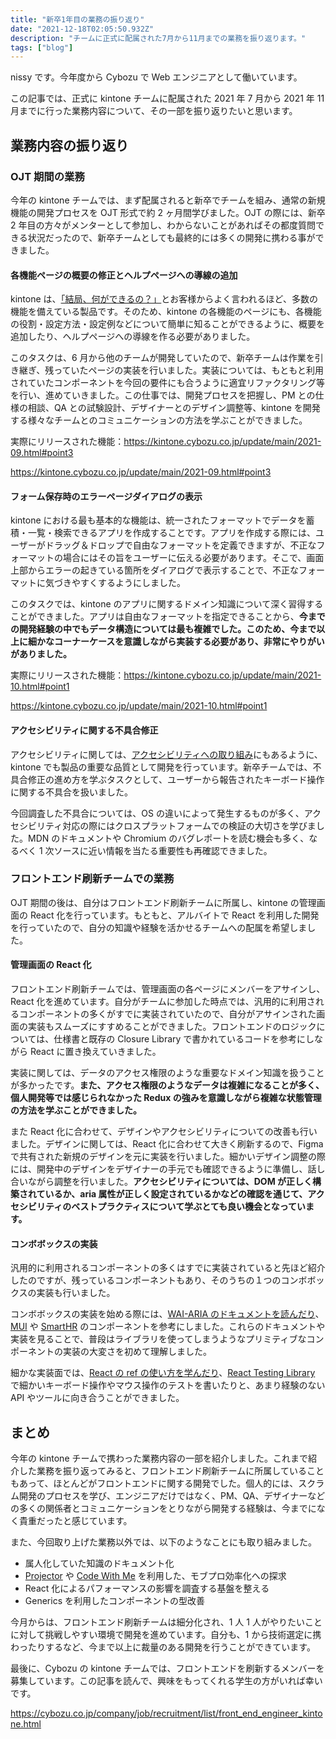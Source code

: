 ```yaml
---
title: "新卒1年目の業務の振り返り"
date: "2021-12-18T02:05:50.932Z"
description: "チームに正式に配属された7月から11月までの業務を振り返ります。"
tags: ["blog"]
---
```


nissy です。今年度から Cybozu で Web エンジニアとして働いています。

この記事では、正式に kintone チームに配属された 2021 年 7 月から 2021 年 11 月までに行った業務内容について、その一部を振り返りたいと思います。

## 業務内容の振り返り

### OJT 期間の業務

今年の kintone チームでは、まず配属されると新卒でチームを組み、通常の新規機能の開発プロセスを OJT 形式で約 2 ヶ月間学びました。OJT の際には、新卒 2 年目の方々がメンターとして参加し、わからないことがあればその都度質問できる状況だったので、新卒チームとしても最終的には多くの開発に携わる事ができました。

#### 各機能ページの概要の修正とヘルプページへの導線の追加

kintone は、[「結局、何ができるの？」](https://kintone.cybozu.co.jp/myrecipe/)とお客様からよく言われるほど、多数の機能を備えている製品です。そのため、kintone の各機能のページにも、各機能の役割・設定方法・設定例などについて簡単に知ることができるように、概要を追加したり、ヘルプページへの導線を作る必要がありました。

このタスクは、6 月から他のチームが開発していたので、新卒チームは作業を引き継ぎ、残っていたページの実装を行いました。実装については、もともと利用されていたコンポーネントを今回の要件にも合うように適宜リファクタリング等を行い、進めていきました。この仕事では、開発プロセスを把握し、PM との仕様の相談、QA との試験設計、デザイナーとのデザイン調整等、kintone を開発する様々なチームとのコミュニケーションの方法を学ぶことができました。

実際にリリースされた機能：https://kintone.cybozu.co.jp/update/main/2021-09.html#point3

https://kintone.cybozu.co.jp/update/main/2021-09.html#point3

#### フォーム保存時のエラーページダイアログの表示

kintone における最も基本的な機能は、統一されたフォーマットでデータを蓄積・一覧・検索できるアプリを作成することです。アプリを作成する際には、ユーザーがドラッグ＆ドロップで自由なフォーマットを定義できますが、不正なフォーマットの場合にはその旨をユーザーに伝える必要があります。そこで、画面上部からエラーの起きている箇所をダイアログで表示することで、不正なフォーマットに気づきやすくするようにしました。

このタスクでは、kintone のアプリに関するドメイン知識について深く習得することができました。アプリは自由なフォーマットを指定できることから、**今までの開発経験の中でもデータ構造については最も複雑でした。このため、今まで以上に細かなコーナーケースを意識しながら実装する必要があり、非常にやりがいがありました。**

実際にリリースされた機能：https://kintone.cybozu.co.jp/update/main/2021-10.html#point1

https://kintone.cybozu.co.jp/update/main/2021-10.html#point1

#### アクセシビリティに関する不具合修正

アクセシビリティに関しては、[アクセシビリティへの取り組み](https://cybozu.co.jp/efforts/accessibility/)にもあるように、kintone でも製品の重要な品質として開発を行っています。新卒チームでは、不具合修正の進め方を学ぶタスクとして、ユーザーから報告されたキーボード操作に関する不具合を扱いました。

今回調査した不具合については、OS の違いによって発生するものが多く、アクセシビリティ対応の際にはクロスプラットフォームでの検証の大切さを学びました。MDN のドキュメントや Chromium のバグレポートを読む機会も多く、なるべく 1 次ソースに近い情報を当たる重要性も再確認できました。

### フロントエンド刷新チームでの業務

OJT 期間の後は、自分はフロントエンド刷新チームに所属し、kintone の管理画面の React 化を行っています。もともと、アルバイトで React を利用した開発を行っていたので、自分の知識や経験を活かせるチームへの配属を希望しました。

#### 管理画面の React 化

フロントエンド刷新チームでは、管理画面の各ページにメンバーをアサインし、React 化を進めています。自分がチームに参加した時点では、汎用的に利用されるコンポーネントの多くがすでに実装されていたので、自分がアサインされた画面の実装もスムーズにすすめることができました。フロントエンドのロジックについては、仕様書と既存の Closure Library で書かれているコードを参考にしながら React に置き換えていきました。

実装に関しては、データのアクセス権限のような重要なドメイン知識を扱うことが多かったです。**また、アクセス権限のようなデータは複雑になることが多く、個人開発等では感じられなかった Redux の強みを意識しながら複雑な状態管理の方法を学ぶことができました。**

また React 化に合わせて、デザインやアクセシビリティについての改善も行いました。デザインに関しては、React 化に合わせて大きく刷新するので、Figma で共有された新規のデザインを元に実装を行いました。細かいデザイン調整の際には、開発中のデザインをデザイナーの手元でも確認できるように準備し、話し合いながら調整を行いました。**アクセシビリティについては、DOM が正しく構築されているか、aria 属性が正しく設定されているかなどの確認を通じて、アクセシビリティのベストプラクティスについて学ぶとても良い機会となっています。**

#### コンボボックスの実装

汎用的に利用されるコンポーネントの多くはすでに実装されていると先ほど紹介したのですが、残っているコンポーネントもあり、そのうちの１つのコンボボックスの実装も行いました。

コンボボックスの実装を始める際には、[WAI-ARIA のドキュメントを読んだり](https://zenn.dev/nissy_dev/scraps/2c50f2db545d7a)、[MUI](https://mui.com/components/autocomplete/#main-content) や [SmartHR](https://smarthr-ui.netlify.app/?path=/story/combobox--single) のコンポーネントを参考にしました。これらのドキュメントや実装を見ることで、普段はライブラリを使ってしまうようなプリミティブなコンポーネントの実装の大変さを初めて理解しました。

細かな実装面では、[React の ref の使い方を学んだり](https://zenn.dev/nissy_dev/scraps/a963878c06b272)、[React Testing Library](https://testing-library.com/) で細かいキーボード操作やマウス操作のテストを書いたりと、あまり経験のない API やツールに向き合うことができました。

## まとめ

今年の kintone チームで携わった業務内容の一部を紹介しました。これまで紹介した業務を振り返ってみると、フロントエンド刷新チームに所属していることもあって、ほとんどがフロントエンドに関する開発でした。個人的には、スクラム開発のプロセスを学び、エンジニアだけではなく、PM、QA、デザイナーなどの多くの関係者とコミュニケーションをとりながら開発する経験は、今までになく貴重だったと感じています。

また、今回取り上げた業務以外では、以下のようなことにも取り組みました。

- 属人化していた知識のドキュメント化
- [Projector](https://lp.jetbrains.com/projector/) や [Code With Me](https://www.jetbrains.com/code-with-me/) を利用した、モブプロ効率化への探求
- React 化によるパフォーマンスの影響を調査する基盤を整える
- Generics を利用したコンポーネントの型改善

今月からは、フロントエンド刷新チームは細分化され、1 人 1 人がやりたいことに対して挑戦しやすい環境で開発を進めています。自分も、1 から技術選定に携わったりするなど、今まで以上に裁量のある開発を行うことができています。

最後に、Cybozu の kintone チームでは、フロントエンドを刷新するメンバーを募集しています。この記事を読んで、興味をもってくれる学生の方がいれば幸いです。

https://cybozu.co.jp/company/job/recruitment/list/front_end_engineer_kintone.html
